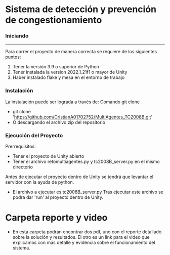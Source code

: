 # Sistema de detección y prevención de congestionamiento 

### Iniciando 
------------
Para correr el proyecto de manera correcta se requiere de los siguientes puntos:

1. Tener la versión 3.9 o superior de Python 
2. Tener instalada la version 2022.1.21f1 o mayor de Unity
3. Haber instalado flake y mesa en el entorno de trabajo 

### Instalación
La instalación puede ser lograda a través de: 
Comando git clone
- git clone 'https://github.com/CristianA01702752/MultiAgentes_TC2008B.git'
- O descargando el archivo zip del repositorio

### Ejecución del Proyecto 
Prerrequisitos:
- Tener el proyecto de Unity abierto
- Tener el archivo retomultiagentes.py y tc2008B_server.py en el mismo directorio

Antes de ejecutar el proyecto dentro de Unity se tendrá que levantar el servidor con la ayuda de python.
- El archivo a ejecutar es tc2008B_server.py
Tras ejecutar este archivo se podra dar 'run' al proyecto dentro de Unity. 

# Carpeta reporte y video
- En esta carpeta podrán encontrar dos pdf, uno con el reporte detallado sobre la solución y resultados. El otro es un link para el video que explicamos con más detalle y evidencia sobre el funcionamiento del sistema.

